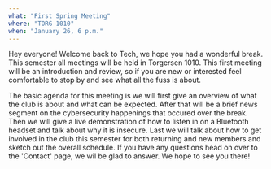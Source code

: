 ```yaml
---
what: "First Spring Meeting"
where: "TORG 1010"
when: "January 26, 6 p.m."
---
```


Hey everyone! Welcome back to Tech, we hope you had a wonderful break. This semester all meetings will be held in Torgersen 1010. This first meeting will be an introduction and review, so if you are new or interested feel comfortable to stop by and see what all the fuss is about. 

The basic agenda for this meeting is we will first give an overview of what the club is about and what can be expected. After that will be a brief news segment on the cybersecurity happenings that occured over the break. Then we will give a live demonstration of how to listen in on a Bluetooth headset and talk about why it is insecure. Last we will talk about how to get involved in the club this semester for both returning and new members and sketch out the overall schedule. If you have any questions head on over to the 'Contact' page, we wil be glad to answer. We hope to see you there! 
